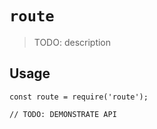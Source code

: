 # `route`

> TODO: description

## Usage

```
const route = require('route');

// TODO: DEMONSTRATE API
```
